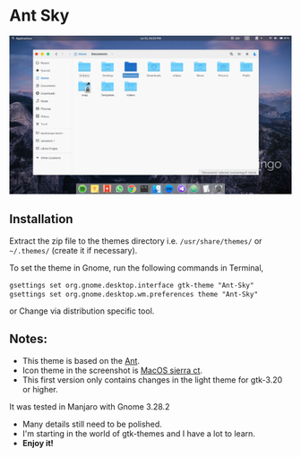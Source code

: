 # Ant Sky

![](Art/preview.png)

## Installation

Extract the zip file to the themes directory i.e. `/usr/share/themes/` or `~/.themes/` (create it  if necessary).

To set the theme in Gnome, run the following commands in Terminal,

```
gsettings set org.gnome.desktop.interface gtk-theme "Ant-Sky"
gsettings set org.gnome.desktop.wm.preferences theme "Ant-Sky"
```
or Change via distribution specific tool.

## Notes:

* This theme is based on the [Ant](https://github.com/EliverLara/Ant).
* Icon theme in the screenshot is [MacOS sierra ct](https://www.opendesktop.org/p/1210856/).
* This first version only contains changes in the light theme for gtk-3.20 or higher.

It was tested in Manjaro with Gnome 3.28.2

* Many details still need to be polished.
* I'm starting in the world of gtk-themes and I have a lot to learn.
* **Enjoy it!**
